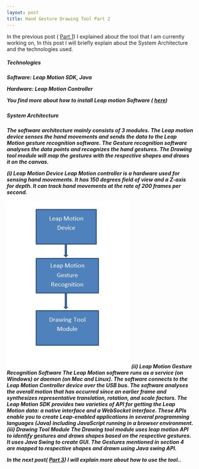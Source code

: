 ```yaml
---
layout: post
title: Hand Gesture Drawing Tool Part 2
---
```


In the previous post ( [Part 1](http://golisandeep3.github.io/Hand-Gesture-Drawing-Tool-Part-1/)) I explained about the tool that  I am currently working on, In this post I will  briefly explain  about the System Architecture  and the technologies used.

<h5>Technologies<h5>

Software:  Leap Motion SDK, Java

Hardware: Leap Motion Controller

You find more about how to install Leap motion Software  ( [here](http://golisandeep3.github.io/How-to-use-Leap-Motion-Controller/))


<h5>System Architecture<h5>

The software architecture mainly consists of 3 modules. The Leap motion device senses the hand movements and sends the data to the Leap Motion gesture recognition software. The Gesture recognition software analyses the data points and recognizes the hand gestures. The Drawing tool module will map the gestures with the respective shapes and draws it on the canvas.
 
(i)	Leap Motion Device
Leap Motion controller is a hardware used for sensing hand movements. It has 150 degrees field of view and a Z-axis for depth. It can track hand movements at the rate of 200 frames per second.

![Architecture](architecture.jpg)
(ii)	Leap Motion Gesture Recognition Software
The Leap Motion software runs as a service (on Windows) or daemon (on Mac and Linux). The software connects to the Leap Motion Controller device over the USB bus. The software analyses the overall motion that has occurred since an earlier frame and synthesizes representative translation, rotation, and scale factors. The Leap Motion SDK provides two varieties of API for getting the Leap Motion data: a native interface and a WebSocket interface. These APIs enable you to create Leap-enabled applications in several programming languages (Java) including JavaScript running in a browser environment.
(iii)	Drawing Tool Module
The Drawing tool module uses leap motion API to identify gestures and draws shapes based on the respective gestures. It uses Java Swing to create GUI. The Gestures mentioned in section 4 are mapped to respective shapes and drawn using Java swing API.

In the next post( [Part 3](ghgfbh)) I will explain  more about how to use the tool..
